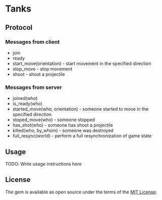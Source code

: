 # Tanks

## Protocol

### Messages from client

* join
* ready
* start_move(orientation) - start movement in the specified direction
* stop_move - stop movement
* shoot - shoot a projectile

### Messages from server

* joined(who)
* is_ready(who)
* started_move(who, orientation) - someone started to move in the specified direction
* stoped_move(who) - someone stopped
* has_shot(who) - someone has shoot a projectile
* killed(who, by_whom) - someone was destroyed
* full_resync(world) - perform a full resynchronization of game state


## Usage

TODO: Write usage instructions here


## License

The gem is available as open source under the terms of the [MIT License](http://opensource.org/licenses/MIT).

